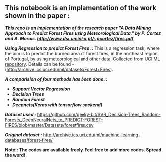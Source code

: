 ##  This notebook is an implementation of the work shown in the paper :

***This repo is an implementation of the research paper "A Data Mining Approach to Predict Forest Fires using Meteorological Data." by P. Cortez and A. Morais. http://www.dsi.uminho.pt/~pcortez/fires.pdf***


***Using Regression to predict Forest Fires ::*** 
This is a regression task, where the aim is to predict the burned area of forest fires, in the northeast region of Portugal, by using meteorological and other data. 
Collected from [UCI ML repository](http://archive.ics.uci.edu/ml/index.php). Details can be found -  (http://archive.ics.uci.edu/ml/datasets/Forest+Fires).

***A comparision of four methods has been done ::***

* ***Support Vector Regression***
* ***Decision Trees***
* ***Random Forest***
* ***Deepnets(Keras with tensorflow backend)***

***Dataset used :***
https://github.com/geeky-bit/SVR_Decision-Trees_Random-Forests_DeepNeuralNets_to_PREDICT-FOREST-FIRES/blob/master/Datasets/forestfires.csv

***Original dataset :***
http://archive.ics.uci.edu/ml/machine-learning-databases/forest-fires/





**Note:: The codes are available freely. Feel free to add more codes. Spread the word!**
